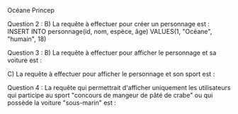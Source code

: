 
Océane Princep

Question 2 :
B) La requête à effectuer pour créer un personnage est :
INSERT INTO personnage(id, nom, espèce, âge) 
VALUES(1, "Océane", "humain", 18)

Question 3 :
B) La requête à effectuer pour afficher le personnage et sa voiture est :


C) La requête à effectuer pour afficher le personnage et son sport est :


Question 4 :
La requête qui permettrait d'afficher uniquement les utilisateurs qui participe au sport "concours de mangeur de pâté de crabe" ou qui possède la voiture "sous-marin" est :
